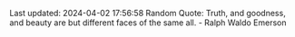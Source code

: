 Last updated: 2024-04-02 17:56:58
Random Quote: Truth, and goodness, and beauty are but different faces of the same all. - Ralph Waldo Emerson